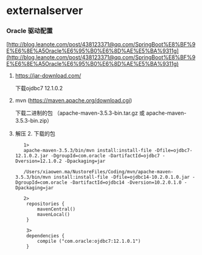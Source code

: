 # externalserver

### Oracle 驱动配置

[http://blog.leanote.com/post/438123371@qq.com/SpringBoot%E8%BF%9E%E6%8E%A5Oracle%E6%95%B0%E6%8D%AE%E5%BA%9311g](http://blog.leanote.com/post/438123371@qq.com/SpringBoot%E8%BF%9E%E6%8E%A5Oracle%E6%95%B0%E6%8D%AE%E5%BA%9311g)

1. https://jar-download.com/

    下载ojdbc7 12.1.0.2

2. mvn (https://maven.apache.org/download.cgi)

    下载二进制的包 （apache-maven-3.5.3-bin.tar.gz 或 	apache-maven-3.5.3-bin.zip）

3. 解压 2. 下载的包
    
    ```text
       1> 
       apache-maven-3.5.3/bin/mvn install:install-file -Dfile=ojdbc7-12.1.0.2.jar -DgroupId=com.oracle -DartifactId=ojdbc7 -Dversion=12.1.0.2 -Dpackaging=jar
       
       /Users/xiaowen.ma/NustoreFiles/Coding/mvn/apache-maven-3.5.3/bin/mvn install:install-file -Dfile=ojdbc14-10.2.0.1.0.jar -DgroupId=com.oracle -DartifactId=ojdbc14 -Dversion=10.2.0.1.0 -Dpackaging=jar
    
       2>
		repositories {  
		    mavenCentral()  
		    mavenLocal()  
		}
		
		3>
		dependencies {  
		    compile ("com.oracle:ojdbc7:12.1.0.1")  
		}
    ```
